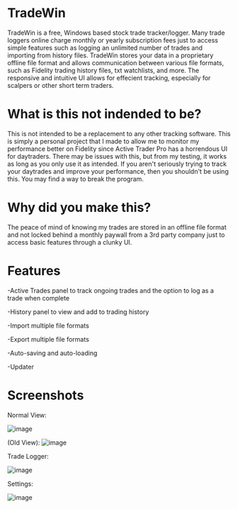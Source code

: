 # TradeWin
 TradeWin is a free, Windows based stock trade tracker/logger. Many trade loggers online charge monthly or yearly subscription fees just to access simple features such as logging an unlimited number of trades and importing from history files. TradeWin stores your data in a proprietary offline file format and allows communication between various file formats, such as Fidelity trading history files, txt watchlists, and more. The responsive and intuitive UI allows for effecient tracking, especially for scalpers or other short term traders.
 
 # What is this not indended to be?
  This is not intended to be a replacement to any other tracking software. This is simply a personal project that I made to allow me to monitor my performance better on Fidelity since Active Trader Pro has a horrendous UI for daytraders. There may be issues with this, but from my testing, it works as long as you only use it as intended. If you aren't seriously trying to track your daytrades and improve your performance, then you shouldn't be using this. You may find a way to break the program.
  
  # Why did you make this?
   The peace of mind of knowing my trades are stored in an offline file format and not locked behind a monthly paywall from a 3rd party company just to access basic features through a clunky UI.
 
 # Features
  -Active Trades panel to track ongoing trades and the option to log as a trade when complete

-History panel to view and add to trading history

-Import multiple file formats

-Export multiple file formats

-Auto-saving and auto-loading

-Updater

# Screenshots

Normal View:

![image](https://github.com/DarkFlare69/TradeWin/assets/10453867/e885a583-2723-4d13-ac5d-acc1cbe54372)

(Old View):
![image](https://user-images.githubusercontent.com/10453867/126365860-bef265c7-da84-495b-a222-0caa293e8ba4.png)

 
 Trade Logger:

 ![image](https://user-images.githubusercontent.com/10453867/126365563-873184e4-65fd-4422-b422-a8d0c77f570a.png)

Settings:

![image](https://user-images.githubusercontent.com/10453867/126366445-7df4001f-103e-4e0c-8d97-634921b62fc5.png)

